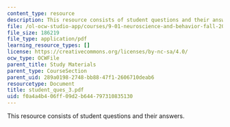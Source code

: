 ```yaml
---
content_type: resource
description: This resource consists of student questions and their answers.
file: /ol-ocw-studio-app/courses/9-01-neuroscience-and-behavior-fall-2003/f0a4a4b406ff09d2b644797310835130_student_ques_3.pdf
file_size: 186219
file_type: application/pdf
learning_resource_types: []
license: https://creativecommons.org/licenses/by-nc-sa/4.0/
ocw_type: OCWFile
parent_title: Study Materials
parent_type: CourseSection
parent_uid: 289a0198-2748-bb88-47f1-2606710deab6
resourcetype: Document
title: student_ques_3.pdf
uid: f0a4a4b4-06ff-09d2-b644-797310835130
---
```

This resource consists of student questions and their answers.